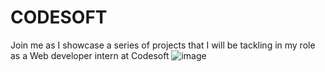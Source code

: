 # CODESOFT
Join me as I showcase a series of projects that I will be tackling in my role as a Web developer  intern at Codesoft
![image](https://github.com/itsayopapi/CODESOFT/assets/111683116/647a1174-01dd-4415-83ef-d3c34eca2491)
